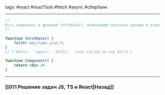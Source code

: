 tags: #react #reactTask #fetch #async #сбербанк 
____

```jsx
/*
Есть компонент и функция fetchData() необходимо получить данные и отрисовать их в списке
*/

function fetchData() {
	fetch('api/tada.json');
}
// ['hello', 'again', 'hello', 'Just called to say hello']

function Component() {
	return <div />
}
```


___
### [[011 Решение задач JS, TS и React|Назад]]